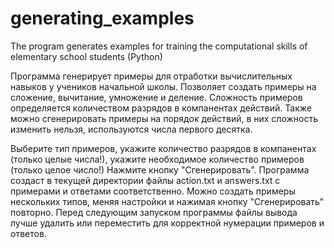 # generating_examples
The program generates examples for training the computational skills of elementary school students (Python)

Программа генерирует примеры для отработки вычислительных навыков у учеников начальной школы. 
Позволяет создать примеры на сложение, вычитание, умножение и деление. Сложность примеров определяется
количеством разрядов в компанентах действий. Также можно сгенерировать примеры на порядок действий,
в них сложность изменить нельзя, используются числа первого десятка.

Выберите тип примеров, укажите количество разрядов в компанентах (только целые числа!), укажите 
необходимое количество примеров (только целое число!) Нажмите кнопку "Сгенерировать". 
Программа создаст в текущей директории файлы action.txt и answers.txt с примерами и ответами соответственно.
Можно создать примеры нескольких типов, меняя настройки и нажимая кнопку "Сгенерировать" повторно.
Перед следующим запуском программы файлы вывода лучше удалить или переместить для корректной нумерации 
примеров и ответов.
